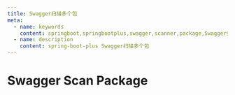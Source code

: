 ```yaml
---
title: Swagger扫描多个包
meta:
  - name: keywords
    content: springboot,springbootplus,swagger,scanner,package,Swagger扫描多个包
  - name: description
    content: spring-boot-plus Swagger扫描多个包
---
```


# Swagger Scan Package
